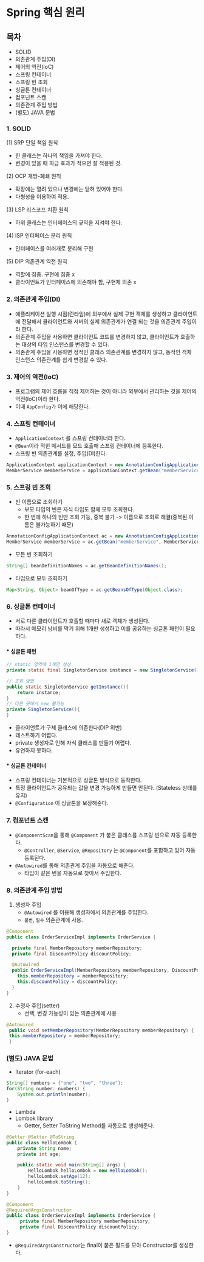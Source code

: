 # Spring 핵심 원리

## 목차
- SOLID
- 의존관계 주입(DI)
- 제어의 역전(IoC)
- 스프링 컨테이너
- 스프링 빈 조회
- 싱글톤 컨테이너
- 컴포넌트 스캔
- 의존관계 주입 방법
- (별도) JAVA 문법
### 1. SOLID
(1) SRP 단일 책임 원칙
- 한 클래스는 하나의 책임을 가져야 한다.
- 변경이 있을 때 파급 효과가 적으면 잘 적용된 것.

(2) OCP 개방-폐쇄 원칙
- 확장에는 열려 있으나 변경에는 닫혀 있어야 한다.
- 다형성을 이용하여 적용.

(3) LSP 리스코프 치환 원칙
- 하위 클래스는 인터페이스의 규약을 지켜야 한다.

(4) ISP 인터페이스 분리 원칙
- 인터페이스를 여러개로 분리해 구현

(5) DIP 의존관계 역전 원칙
- 역할에 집중. 구현에 집중 x
- 클라이언트가 인터페이스에 의존해야 함, 구현체 의존 x

### 2. 의존관계 주입(DI)
- 애플리케이션 실행 시점(런타임)에 외부에서 실제 구현 객체를 생성하고 클라이언트에 전달해서
  클라이언트와 서버의 실제 의존관계가 연결 되는 것을 의존관계 주입이라 한다.
- 의존관계 주입을 사용하면 클라이언트 코드를 변경하지 않고, 클라이언트가 호출하는 대상의 타입
  인스턴스를 변경할 수 있다.
- 의존관계 주입을 사용하면 정적인 클래스 의존관계를 변경하지 않고, 동적인 객체 인스턴스 의존관계를
  쉽게 변경할 수 있다.
  
### 3. 제어의 역전(IoC)
- 프로그램의 제어 흐름을 직접 제어하는 것이 아니라 외부에서 관리하는 것을 제어의 역전(IoC)이라 한다.
- 이때 ```AppConfig```가 이에 해당한다.

### 4. 스프링 컨테이너
- ```ApplicationContext``` 를 스프링 컨테이너라 한다.
- ```@Bean```이라 적힌 메서드를 모드 호출해 스프링 컨테이너에 등록한다.
- 스프링 빈 의존관계를 설정, 주입(DI)한다.

```java
ApplicationContext applicationContext = new AnnotationConfigApplicationContext(AppConfig.class);
MemberService memberService = applicationContext.getBean("memberService", MemberService.class);
```

### 5. 스프링 빈 조회
- 빈 이름으로 조회하기
  - 부모 타입의 빈은 자식 타입도 함께 모두 조회한다.
  - 한 번에 하나의 빈만 조회 가능, 중복 불가 -> 이름으로 조회로 해결(중복된 이름은 불가능하기 때문)
  
```java
AnnotationConfigApplicationContext ac = new AnnotationConfigApplicationContext(AppConfig.class);
MemberService memberService = ac.getBean("memberService", MemberService.class);
```

- 모든 빈 조회하기 
```java
String[] beanDefinitionNames = ac.getBeanDefinitionNames();
```
- 타입으로 모두 조회하기
```java
Map<String, Object> beanOfType = ac.getBeansOfType(Object.class);
```
### 6. 싱글톤 컨테이너
- 서로 다른 클라이언트가 호출할 때마다 새로 객체가 생성된다. 
- 따라서 메모리 낭비를 막기 위해 1개만 생성하고 이를 공유하는 싱글톤 패턴이 필요하다.
#### * 싱글톤 패턴
```java
// static 영역에 1개만 생성
private static final SingletonService instance = new SingletonService();

// 조회 방법
public static SingletonService getInstance(){
    return instance;
}
// 다른 곳에서 new 불가능
private SingletonService(){
}
```
- 클라이언트가 구체 클래스에 의존한다(DIP 위반)
- 테스트하기 어렵다.
- private 생성자로 인해 자식 클래스를 만들기 어렵다.
- 유연하지 못하다.

#### * 싱글톤 컨테이너
- 스프링 컨테이너는 기본적으로 싱글톤 방식으로 동작한다.
- 특정 클라이언트가 공유되는 값을 변경 가능하게 만들면 안된다. (Stateless 상태를 유지)
- ```@Configuration``` 이 싱글톤을 보장해준다.

### 7. 컴포넌트 스캔
- ```@ComponentScan```을 통해 ```@Component``` 가 붙은 클래스를 스프링 빈으로 자동 등록한다.
  - ```@Controller```, ```@Service```, ```@Repository``` 는 ```@Component```를 포함하고 있어 자동 등록된다.
- ```@Autowired```를 통해 의존관계 주입을 자동으로 해준다.
  - 타입이 같은 빈을 자동으로 찾아서 주입한다.

### 8. 의존관계 주입 방법
1. 생성자 주입
   - ```@Autowired``` 를 이용해 생성자에서 의존관계를 주입한다.
   - ```불변```, ```필수``` 의존관계에 사용.
```java
@Component
public class OrderServiceImpl implements OrderService {

  private final MemberRepository memberRepository;
  private final DiscountPolicy discountPolicy;

  @Autowired
  public OrderServiceImpl(MemberRepository memberRepository, DiscountPolicy discountPolicy) {
    this.memberRepository = memberRepository;
    this.discountPolicy = discountPolicy;
  }
}
```
2. 수정자 주입(setter)
   - 선택, 변경 가능성이 있는 의존관계에 사용
```java
@Autowired
 public void setMemberRepository(MemberRepository memberRepository) {
 this.memberRepository = memberRepository;
 }
```

### (별도) JAVA 문법
- Iterator (for-each)
```java
String[] numbers = {"one", "two", "three"};
for(String number: numbers) {
    System.out.println(number);
}
```

- Lambda
- Lombok library
  - Getter, Setter ToString Method를 자동으로 생성해준다.
```java
@Getter @Setter @ToString 
public class HelloLombok {
    private String name;
    private int age;

    public static void main(String[] args) {
        HelloLombok helloLombok = new HelloLombok();
        helloLombok.setAge(12);
        helloLombok.toString();
    }
}
```
```java
@Component
@RequiredArgsConstructor
public class OrderServiceImpl implements OrderService {
     private final MemberRepository memberRepository;
     private final DiscountPolicy discountPolicy;
}

```
- ```@RequiredArgsConstructor```는 final이 붙은 필드를 모아 Constructor를 생성한다.
